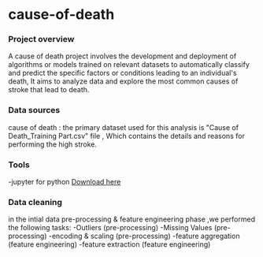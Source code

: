 # cause-of-death


### Project overview

A cause of death  project involves the development and deployment of algorithms or models trained on relevant datasets to automatically classify and predict the specific factors or conditions leading to an individual's death,
It aims to analyze data and explore the most common causes of stroke that lead to death.

### Data sources 

cause of death : the primary dataset used for this analysis is "Cause of Death_Training Part.csv" file , Which contains the details and reasons for performing the high stroke.

### Tools

-jupyter for python  [Download here](https://www.anaconda.com/download)

### Data cleaning

in the intial data pre-processing & feature engineering phase ,we performed the following tasks:
-Outliers (pre-processing)
-Missing Values (pre-processing)
-encoding & scaling (pre-processing)
-feature aggregation (feature engineering)
-feature extraction  (feature engineering)

